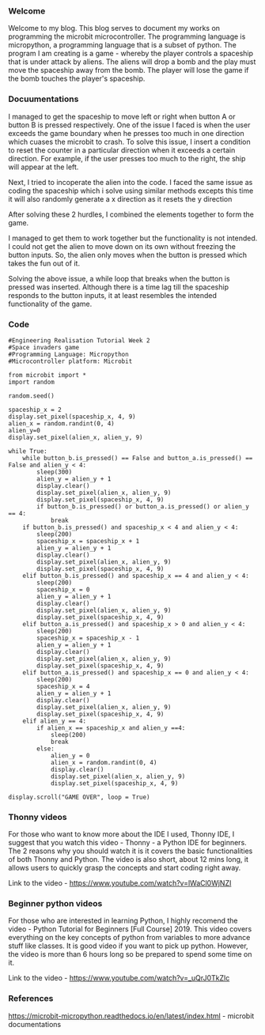 ### Welcome

Welcome to my blog. This blog serves to document my works on programming the microbit microcontroller. The programming language is micropython, a programming language that is a subset of python. The program I am creating is a game - whereby the player controls a spaceship that is under attack by aliens. The aliens will drop a bomb and the play must move the spaceship away from the bomb. The player will lose the game if the bomb touches the player's spaceship.

### Docuumentations

I managed to get the spaceship to move left or right when button A or button B is pressed respectively. One of the issue I faced is when the user exceeds the game boundary when he presses too much in one direction which cuases the microbit to crash. To solve this issue, I insert a condition to reset the counter in a particular direction when it exceeds a certain direction. For example, if the user presses too much to the right, the ship will appear at the left.

Next, I tried to incoperate the alien into the code. I faced the same issue as coding the spaceship which i solve using similar methods excepts this time it will also randomly generate a x direction as it resets the y direction

After solving these 2 hurdles, I combined the elements together to form the game.

I managed to get them to work together but the functionality is not intended. I could not get the alien to move down on its own without freezing the button inputs. So, the alien only moves when the button is pressed which takes the fun out of it.

Solving the above issue, a while loop that breaks when the button is pressed was inserted. Although there is a time lag till the spaceship responds to the button inputs, it at least resembles the intended functionality of the game.

### Code

    #Engineering Realisation Tutorial Week 2
    #Space invaders game
    #Programming Language: Micropython
    #Microcontroller platform: Microbit

    from microbit import *
    import random

    random.seed()

    spaceship_x = 2
    display.set_pixel(spaceship_x, 4, 9)
    alien_x = random.randint(0, 4)
    alien_y=0
    display.set_pixel(alien_x, alien_y, 9)

    while True:
        while button_b.is_pressed() == False and button_a.is_pressed() == False and alien_y < 4:
            sleep(300)
            alien_y = alien_y + 1
            display.clear()
            display.set_pixel(alien_x, alien_y, 9)
            display.set_pixel(spaceship_x, 4, 9)
            if button_b.is_pressed() or button_a.is_pressed() or alien_y == 4:
                break
        if button_b.is_pressed() and spaceship_x < 4 and alien_y < 4:
            sleep(200)
            spaceship_x = spaceship_x + 1
            alien_y = alien_y + 1
            display.clear()
            display.set_pixel(alien_x, alien_y, 9)
            display.set_pixel(spaceship_x, 4, 9)
        elif button_b.is_pressed() and spaceship_x == 4 and alien_y < 4:
            sleep(200)
            spaceship_x = 0
            alien_y = alien_y + 1
            display.clear()
            display.set_pixel(alien_x, alien_y, 9)
            display.set_pixel(spaceship_x, 4, 9)
        elif button_a.is_pressed() and spaceship_x > 0 and alien_y < 4:
            sleep(200)
            spaceship_x = spaceship_x - 1
            alien_y = alien_y + 1
            display.clear()
            display.set_pixel(alien_x, alien_y, 9)
            display.set_pixel(spaceship_x, 4, 9)
        elif button_a.is_pressed() and spaceship_x == 0 and alien_y < 4:
            sleep(200)
            spaceship_x = 4
            alien_y = alien_y + 1
            display.clear()
            display.set_pixel(alien_x, alien_y, 9)
            display.set_pixel(spaceship_x, 4, 9)
        elif alien_y == 4:
            if alien_x == spaceship_x and alien_y ==4:
                sleep(200)
                break
            else:
                alien_y = 0
                alien_x = random.randint(0, 4)
                display.clear()
                display.set_pixel(alien_x, alien_y, 9)
                display.set_pixel(spaceship_x, 4, 9)

    display.scroll("GAME OVER", loop = True)

### Thonny videos

For those who want to know more about the IDE I used, Thonny IDE, I suggest that you watch this video - Thonny - a Python IDE for beginners. The 2 reasons why you should watch it is it covers the basic functionalities of both Thonny and Python. The video is also short, about 12 mins long, it allows users to quickly grasp the concepts and start coding right away.

Link to the video - https://www.youtube.com/watch?v=lWaCl0WjNZI

### Beginner python videos

For those who are interested in learning Python, I highly recomend the video - Python Tutorial for Beginners [Full Course] 2019. This video covers everything on the key concepts of python from variables to more advance stuff like classes. It is good video if you want to pick up python. However, the video is more than 6 hours long so be prepared to spend some time on it.

Link to the video - https://www.youtube.com/watch?v=_uQrJ0TkZlc

### References

https://microbit-micropython.readthedocs.io/en/latest/index.html - microbit documentations
